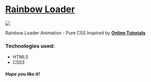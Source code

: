 <h1><a href="https://elena-in-code.github.io/rainbow-loader/"><strong>Rainbow Loader</strong></a></h1>
<img src="https://user-images.githubusercontent.com/30567608/29740384-838d126e-8a55-11e7-976f-ccf02c812b8f.PNG">
<p> Rainbow Loader Animation - Pure CSS  Inspired by <a href="https://youtu.be/Y0wwJrhVJcU"><strong>Online Tutorials</strong></a></p>
<h3>Technologies used: </h3>
<ul>
	<li>HTML5</li>
	<li>CSS3</li>
</ul>

<h5>Hope you like it!</h5>
